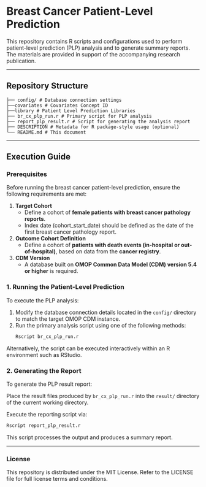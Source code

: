 # Breast Cancer Patient-Level Prediction

This repository contains R scripts and configurations used to perform patient-level prediction (PLP) analysis and to generate summary reports. The materials are provided in support of the accompanying research publication.

---

## Repository Structure
```
├── config/ # Database connection settings 
├──covariates # Covariates Concept ID 
├──library # Patient Level Prediction Libraries
├── br_cx_plp_run.r # Primary script for PLP analysis 
├── report_plp_result.r # Script for generating the analysis report 
├── DESCRIPTION # Metadata for R package-style usage (optional) 
└── README.md # This document
```
---

## Execution Guide

### Prerequisites

Before running the breast cancer patient-level prediction, ensure the following requirements are met:

1. **Target Cohort**
   - Define a cohort of **female patients with breast cancer pathology reports**.
   - Index date (cohort_start_date) should be defined as the date of the first breast cancer pathology report.
2. **Outcome Cohort Definition**
   - Define a cohort of **patients with death events (in-hospital or out-of-hospital)**, based on data from the **cancer registry**.
3. **CDM Version**
   - A database built on **OMOP Common Data Model (CDM) version 5.4 or higher** is required.


### 1. Running the Patient-Level Prediction

To execute the PLP analysis:

1. Modify the database connection details located in the `config/` directory to match the target OMOP CDM instance.
2. Run the primary analysis script using one of the following methods:
   ```bash
   Rscript br_cx_plp_run.r
   ```
Alternatively, the script can be executed interactively within an R environment such as RStudio.

### 2. Generating the Report

To generate the PLP result report:

Place the result files produced by `br_cx_plp_run.r` into the `result/` directory of the current working directory.

Execute the reporting script via:
   ```bash
   Rscript report_plp_result.r
   ```
This script processes the output and produces a summary report.

---

### License
This repository is distributed under the MIT License.
Refer to the LICENSE file for full license terms and conditions.
